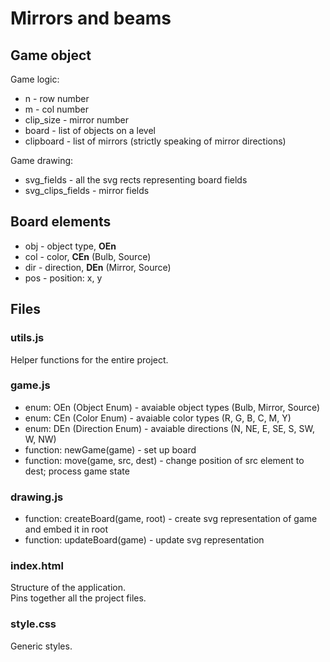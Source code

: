 # Mirrors and beams

## Game object

Game logic:
* n - row number
* m - col number
* clip\_size - mirror number
* board - list of objects on a level
* clipboard - list of mirrors (strictly speaking of mirror directions)

Game drawing:
* svg\_fields - all the svg rects representing board fields
* svg\_clips\_fields - mirror fields

## Board elements
* obj - object type, __OEn__
* col - color, __CEn__ (Bulb, Source)
* dir - direction, __DEn__ (Mirror, Source)
* pos - position: x, y

## Files

### utils.js
Helper functions for the entire project.

### game.js
* enum: OEn (Object Enum) - avaiable object types (Bulb, Mirror, Source)
* enum: CEn (Color Enum) - avaiable color types (R, G, B, C, M, Y)
* enum: DEn (Direction Enum) - avaiable directions (N, NE, E, SE, S, SW, W, NW)
* function: newGame(game) - set up board
* function: move(game, src, dest) - change position of src element to dest; process game state

### drawing.js
* function: createBoard(game, root) - create svg representation of game and embed it in root
* function: updateBoard(game) - update svg representation

### index.html
Structure of the application.  
Pins together all the project files.

### style.css
Generic styles.

